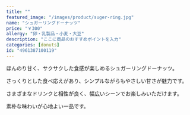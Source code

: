 ```yaml
---
title: ""
featured_image: "/images/product/suger-ring.jpg"
name: "シュガーリングドーナッツ"
price: "￥300"
allergy: "卵・乳製品・小麦・大豆"
description: "ここに商品のおすすめポイントを入力"
categories: [donuts]
id: "4961387100119"
---
```


ほんのり甘く、サクサクした食感が楽しめるシュガーリングドーナッツ。

さっくりとした食べ応えがあり、シンプルながらもやさしい甘さが魅力です。

さまざまなドリンクと相性が良く、幅広いシーンでお楽しみいただけます。

素朴な味わいが心地よい一品です。
